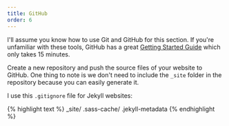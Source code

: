 ```yaml
---
title: GitHub
order: 6
---
```

I'll assume you know how to use Git and GitHub for this section. If you're unfamiliar with these tools, GitHub has a great [Getting Started Guide](https://try.github.io/) which only takes 15 minutes.

Create a new repository and push the source files of your website to GitHub. One thing to note is we don't need to include the `_site` folder in the repository because you can easily generate it.

I use this `.gitignore` file for Jekyll websites:

{% highlight text %}
_site/
.sass-cache/
.jekyll-metadata
{% endhighlight %}
